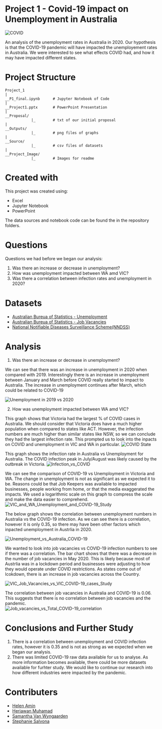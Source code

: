# Project 1 - Covid-19 impact on Unemployment in Australia

![COVID](Project_Image/COVID.png)


An analysis of the unemployment rates in Australia in 2020. Our hypothesis is that the COVID-19 pandemic will have impacted the unemployement rates in Australia. We were interested to see what effects COVID had, and how it may have impacted different states.


# Project Structure 

```
Project_1 
|
__P1_final.ipynb      # Jupyter Notebook of Code 
|
__Project1.pptx       # PowerPoint Presentation
|
__Proposal/
            |_        # txt of our initial proposal 
|
__Outputs/
            |_        # png files of graphs 
|
__Source/
            |_        # csv files of datasets 
|
__Project_Image/
            |_        # Images for readme 
```

# Created with 

This project was created using: 
- Excel
- Jupyter Notebook 
- PowerPoint 

The data sources and notebook code can be found the in the repository folders.


# Questions 

Questions we had before we began our analysis:
1. Was there an increase or decrease in unemployment? 
2. How was unemployment impacted between WA amd VIC?
3. Was there a correlation between infection rates and unemployment in 2020? 



# Datasets 


- [Australian Bureua of Statistics - Unemployment](https://www.abs.gov.au/statistics/labour/employment-and-unemployment/labour-force-australia-detailed/feb-2021#unemployment)
- [Australian Bureua of Statistics - Job Vacancies](https://www.abs.gov.au/statistics/labour/employment-and-unemployment/job-vacancies-australia/feb-2021)
- [National Notifiable Diseases Surveillance Scheme(NNDSS)](http://www9.health.gov.au/cda/source/cda-index.cfm)



# Analysis 

1. Was there an increase or decrease in unemployment?

We can see that there was an increase in unemployment in 2020 when compared with 2019. Interestingly there is an increase in unemployment between January and March before COVID really started to impact to Australia. The increase in unemployment continues after March, which could be related to COVID-19

![Unemployment in 2019 vs 2020](Outputs/Unemployment_in_2019_vs_2020.png)

2. How was unemployment impacted between WA amd VIC?

This graph shows that Victoria had the largest % of COVID cases in Australia. We should consider that Victoria does have a much higher population when compared to states like ACT. However, the infection numbers are much higher than similar states like NSW, so we can conclude they had the largest infection rate. This prompted us to look into the inpacts on COVID and unemployment in VIC and WA in particular. 
![COVID State](Outputs/COVID_by_State_pie.png)

This graph shows the infection rate in Australia vs Unemployment for Australia. The COVID infection peak in July/August was likely caused by the outbreak in Victoria. 
![Infection_vs_COVID](Project_Image/Infection_vs_COVID.png)


We can see the comparison of COVID-19 vs Unemployment in Victoria and WA. The change in unemployment is not as significant as we expected it to be. Reasons could be that Job Keepers was available to impacted businesses, people working from home, or that the media exaggerated the impacts. We used a logarithmic scale on this graph to compress the scale and make the data easier to comprehend.       
![VIC_and_WA_Unemployment_and_COVID-19_Study](Outputs/VIC_and_WA_Unemployment_and_COVID-19_Study.png)

The below graph shows the correlation between unemployment numbers in Australia vs the COVID-19 infection. As we can see there is a correlation, however it is only 0.35, so there may have been other factors which inpacted unemployment in Austrlia in 2020. 

![Unemployment_vs_Australia_COVID-19](Outputs/Unemployment_vs_Australia_COVID-19.png)

We wanted to look into job vacancies vs COVID-19 infection numbers to see if there was a correlation. The bar chart shows that there was a decrease in the number of job vacancies in May 2020. This is likely because most of Austrlia was in a lockdown period and businesses were adjusting to how they would operate under COVID restrictions. As states come out of lcokdown, there is an increase in job vacancies across the Country. 

![VIC_Job_Vacancies_vs_VIC_COVID-19_cases_Study](Outputs/VIC_Job_Vacancies_vs_VIC_COVID-19_cases_Study.png)

The correlation between job vacancies in Australia and COVID-19 is 0.06. This suggests that there is no correlation between job vacancies and the pandemic.         
![Job_vacancies_vs_Total_COVID-19_correlation](Outputs/Job_vacancies_vs_Total_COVID-19_correlation.png)

# Conclusions and Further Study 

1. There is a correlation between unemployment and COVID infection rates, however it is 0.35 and is not as strong as we expected when we began our analysis. 
2. There was limited COVID-19 raw data available for us to analyse. As more information becomes available, there could be more datasets available for furhter study. We would like to continue our research into how different industries were impacted by the pandemic. 

# Contributers 

- [Helen Amin](https://github.com/helenamin)
- [Heriawan Muhamad](https://github.com/xsbaggages)
- [Samantha Van Wyngaarden](https://github.com/SamanthaVanWyngaarden)
- [Stephanie Salvona](https://github.com/sSalvs)


